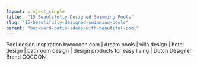 ```yaml
---
layout: project_single
title:  "15 Beautifully Designed Swimming Pools"
slug: "15-beautifully-designed-swimming-pools"
parent: "backyard-patio-ideas-with-beautiful-pool"
---
```

Pool design inspiration bycocoon.com | dream pools | villa design | hotel design | bathroom design | design products for easy living | Dutch Designer Brand COCOON